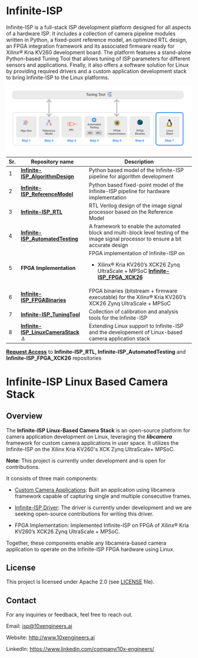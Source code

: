 
# Infinite-ISP
Infinite-ISP is a full-stack ISP development platform designed for all aspects of a hardware ISP. It includes a collection of camera pipeline modules written in Python, a fixed-point reference model, an optimized RTL design, an FPGA integration framework and its associated firmware ready for Xilinx® Kria KV260 development board. The platform features a stand-alone Python-based Tuning Tool that allows tuning of ISP parameters for different sensors and applications. Finally, it also offers a software solution for Linux by providing required drivers and a custom application development stack to bring Infinite-ISP to the Linux platforms.


![](docs/assets/Infinite-ISP_Repo_Flow.png)

| Sr.     | Repository name        | Description      | 
|---------| -------------  | ------------- |
| 1  | **[Infinite-ISP_AlgorithmDesign](https://github.com/10x-Engineers/Infinite-ISP)**   | Python based model of the Infinite-ISP pipeline for algorithm development |
| 2  | **[Infinite-ISP_ReferenceModel](https://github.com/10x-Engineers/Infinite-ISP_ReferenceModel)**    | Python based fixed-point model of the Infinite-ISP pipeline for hardware implementation |
| 3  | **[Infinite-ISP_RTL](https://github.com/10x-Engineers/Infinite-ISP_RTL)**  | RTL Verilog design of the image signal processor based on the Reference Model |
| 4  | **[Infinite-ISP_AutomatedTesting](https://github.com/10x-Engineers/Infinite-ISP_AutomatedTesting)** | A framework to enable the automated block and multi-block level testing of the image signal processor to ensure a bit accurate design |
| 5  | **FPGA Implementation**  | FPGA implementation of Infinite-ISP on <br>  <ul><li>Xilinx® Kria KV260’s XCK26 Zynq UltraScale + MPSoC **[Infinite-ISP_FPGA_XCK26](https://github.com/10x-Engineers/Infinite-ISP_FPGA_XCK26)** </li></ul>   |
| 6  | **[Infinite-ISP_FPGABinaries](https://github.com/10x-Engineers/Infinite-ISP_FPGABinaries)**         | FPGA binaries (bitstream + firmware executable) for the Xilinx® Kria KV260’s XCK26 Zynq UltraScale + MPSoC|
| 7  | **[Infinite-ISP_TuningTool](https://github.com/10x-Engineers/Infinite-ISP_TuningTool)**                              | Collection of calibration and analysis tools for the Infinite-ISP |
| 8  | **[Infinite-ISP_LinuxCameraStack](https://github.com/10x-Engineers/Infinite-ISP_LinuxCameraStack.git)** :anchor: | Extending Linux support to Infinite-ISP and the developement of Linux-based camera application stack |

**[Request Access](https://docs.google.com/forms/d/e/1FAIpQLSfOIldU_Gx5h1yQEHjGbazcUu0tUbZBe0h9IrGcGljC5b4I-g/viewform?usp=sharing)** to **Infinite-ISP_RTL, Infinite-ISP_AutomatedTesting** and **Infinite-ISP_FPGA_XCK26** repositories

# Infinite-ISP Linux Based Camera Stack
## Overview
The **Infinite-ISP Linux-Based Camera Stack** is an open-source platform for camera application development on Linux, leveraging the ***libcamera*** framework for custom camera applications in user space. It utilizes the Infinite-ISP on the Xilinx Kria KV260's XCK Zynq UltraScale+ MPSoC.

**Note:** This project is currently under development and is open for contributions.

It consists of three main components:

* [Custom Camera Applications](/Camera%20Application/burst_cam_application/): Built an application using libcamera framework capable of capturing single and multiple consecutive frames.

* [Infinite-ISP Driver](/Infinite-ISP%20Driver/): The driver is currently under development and we are seeking open-source contributions for writing this driver.

* FPGA Implementation: Implemented Infinite-ISP on FPGA of Xilinx® Kria KV260’s XCK26 Zynq UltraScale + MPSoC.

Together, these components enable any libcamera-based camera application to operate on the Infinite-ISP FPGA hardware using Linux.  

## License 
This project is licensed under Apache 2.0 (see [LICENSE](LICENSE) file).

## Contact
For any inquiries or feedback, feel free to reach out.

Email: isp@10xengineers.ai

Website: http://www.10xengineers.ai

LinkedIn: https://www.linkedin.com/company/10x-engineers/
